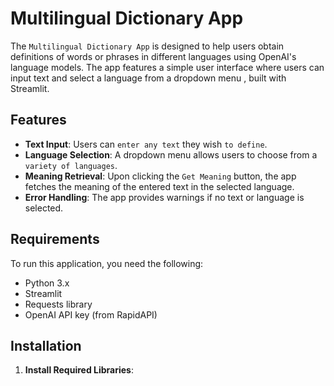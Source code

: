 # Multilingual Dictionary App
The `Multilingual Dictionary App` is designed to help users obtain definitions of words or phrases in different languages using OpenAI's language models. The app features a simple user interface where users can input text and select a language from a dropdown menu , built with Streamlit.

## Features

- **Text Input**: Users can `enter any text` they wish `to define`.
- **Language Selection**: A dropdown menu allows users to choose from a `variety of languages`.
- **Meaning Retrieval**: Upon clicking the `Get Meaning` button, the app fetches the meaning of the entered text in the selected language.
- **Error Handling**: The app provides warnings if no text or language is selected.

## Requirements

To run this application, you need the following:

- Python 3.x
- Streamlit
- Requests library
- OpenAI API key (from RapidAPI)

## Installation

1. **Install Required Libraries**:

